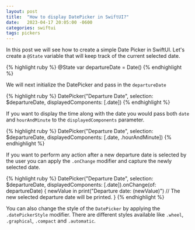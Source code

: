 ```yaml
---
layout: post
title:  "How to display DatePicker in SwiftUI?"
date:   2023-04-17 20:05:00 -0600
categories: swiftui
tags: pickers
---
```


In this post we will see how to create a simple Date Picker in SwiftUI.
Let's create a `@State` variable that will keep track of the current selected date.

{% highlight ruby %}
@State var departureDate = Date()
{% endhighlight %}

We will next initialize the DatePicker and pass in the `departureDate`

{% highlight ruby %}
DatePicker("Departure Date", selection: $departureDate,
                      displayedComponents: [.date])
{% endhighlight %}

If you want to display the time along with the date you would pass
both `date` and `hourAndMinute` to the `displayedComponents` parameter.

{% highlight ruby %}
DatePicker("Departure Date", selection: $departureDate,
                      displayedComponents: [.date, .hourAndMinute])
{% endhighlight %}

If you want to perform any action after a new departure date is selected by the user
you can apply the `.onChange` modifier and capture the newly selected date.

{% highlight ruby %}
DatePicker("Departure Date", selection: $departureDate,
           displayedComponents: [.date]).onChange(of: departureDate) { newValue in
    print("Departure date: \(newValue)") // The new selected departure date will be printed.
}
{% endhighlight %}

You can also change the style of the `DatePicker` by applying the `.datePickerStyle` modifier.
There are different styles available like `.wheel`, `.graphical`, `.compact` and `.automatic`.

